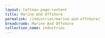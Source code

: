 ```yaml
---
layout: leftnav-page-content
title: Marine And Offshore
permalink: /industries/marine-and-offshore/
breadcrumb: Marine And Offshore
collection_name: industries
---
```

